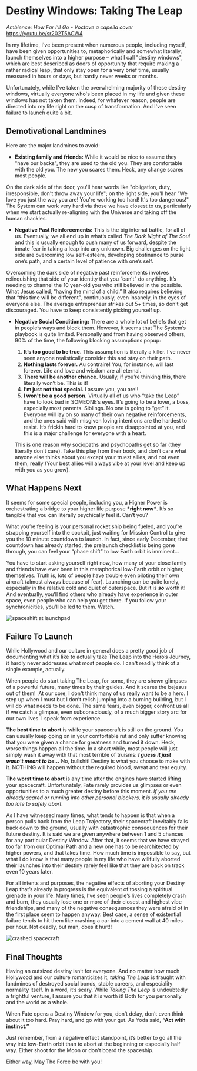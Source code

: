 # Destiny Windows: Taking The Leap

*Ambience: How Far I’ll Go - Voctave a capella cover*  
https://youtu.be/sr202T5ACW4

In my lifetime, I've been present when numerous people, including myself, have been given opportunities to, metaphorically and somewhat literally, launch themselves into a higher purpose – what I call "destiny windows", which are best described as doors of opportunity that require making a rather radical leap, that only stay open for a very brief time, usually measured in hours or days, but hardly never weeks or months.

Unfortunately, while I've taken the overwhelming majority of these destiny windows, virtually everyone who's been placed in my life and given these windows has not taken them. Indeed, for whatever reason, people are directed into my life right on the cusp of transformation. And I've seen failure to launch quite a bit.

## Demotivational Landmines

Here are the major landmines to avoid:
- **Existing family and friends:** While it would be nice to assume they "have our backs", they are used to the old you. They are comfortable with the old you. The new you scares them. Heck, any change scares most people.

On the dark side of the door, you'll hear words like "obligation, duty, irresponsible, don't throw away your life"; on the light side, you'll hear "We love you just the way you are! You're working too hard! It's too dangerous!" The System can work very hard via those we have closest to us, particularly when we start actually re-aligning with the Universe and taking off the human shackles.

- **Negative Past Reinforcements:** This is the big internal battle, for all of us. Eventually, we all end up in what’s called *The Dark Night of The Soul* and this is usually enough to push many of us forward, despite the innate fear in taking a leap into any unknown. Big challenges on the light side are overcoming low self-esteem, developing obstinance to purse one’s path, and a certain level of patience with one’s self.

Overcoming the dark side of negative past reinforcements involves relinquishing that side of your identity that you “can’t” do anything. It’s needing to channel the 10 year-old you who still believed in the possible. What Jesus called, “having the mind of a child.” It also requires believing that “this time will be different”, continuously, even insanely, in the eyes of everyone else. The average entrepreneur strikes out 5+ times, so don't get discouraged. You have to keep consistently picking yourself up.

- **Negative Social Conditioning:** There are a whole lot of beliefs that get in people’s ways and block them. However, it seems that The System’s playbook is quite limited. Personally and from having observed others, 90% of the time, the following blocking assumptions popup:
    1. **It’s too good to be true.** This assumption is literally a killer. I’ve never seen anyone realistically consider this and stay on their path.
    2. **Nothing lasts forever.** Au contraire! You, for instance, will last forever. Life and love and wisdom are all eternal.
    3. **There will be another chance.** Usually, if you’re thinking this, there literally won’t be. This is it!
    4. **I’m just not that special.** I assure you, you are!!
    5. **I won't be a good person.** Virtually all of us who “take the Leap” have to look bad in SOMEONE’s eyes. It’s going to be a lover, a boss, especially most parents. Siblings. No one is going to “get” it. Everyone will lay on so many of their own negative reinforcements, and the ones said with misgiven loving intentions are the hardest to resist. It’s frickin hard to know people are disappointed at you, and this is a major challenge for everyone with a heart.

    This is one reason why sociopaths and psychopaths get so far (they literally don't care). Take this play from their book, and don't care what anyone else thinks about you except your truest allies, and not even them, really (Your best allies will always vibe at your level and keep up with you as you grow).

## What Happens Next

It seems for some special people, including you, a Higher Power is orchestrating a bridge to your higher life purpose **\*right now\***. It’s so tangible that you can literally psychically feel it. Can’t you?

What you’re feeling is your personal rocket ship being fueled, and you’re strapping yourself into the cockpit, just waiting for Mission Control to give you the 10 minute countdown to launch. In fact, since early December, that countdown has already started, the prelaunch checklist is being gone through, you can feel your “phase shift” to low Earth orbit is imminent...

You have to start asking yourself right now, how many of your close family and friends have ever been in this metaphorical low-Earth orbit or higher, themselves. Truth is, lots of people have trouble even piloting their own aircraft (almost always because of fear). Launching can be quite lonely, especially in the relative cold and quiet of outerspace. But it is ***so*** worth it! And eventually, you’ll find others who already have experience in outer space, even people who can help you get there. If you follow your synchronicities, you’ll be led to them. Watch.

![spaceshift at launchpad](https://user-images.githubusercontent.com/1125541/102628572-7fd65580-410f-11eb-8cb4-0b196ba0168d.png)

## Failure To Launch

While Hollywood and our culture in general does a pretty good job of documenting what it’s like to actually take The Leap into the Hero’s Journey, it hardly never addresses what most people do. I can't readily think of a single example, actually.

When people do start taking The Leap, for some, they are shown glimpses of a powerful future, many times by their guides. And it scares the bejesus out of them!  At our core, I don't think many of us really want to be a hero. I step up when I must but I don’t relish jumping into a burning building, but I will do what needs to be done. The same fears, even bigger, confront us all if we catch a glimpse, even subconsciously, of a much bigger story arc for our own lives. I speak from experience.

**The best time to abort** is while your spacecraft is still on the ground. You can usually keep going on in your comfortable rut and only suffer knowing that you were given a chance for greatness and turned it down. Heck, worse things happen all the time. In a short while, most people will just simply wash it away with that most terrible of truisms: ***I guess it just wasn't meant to be...*** No, bullshit! Destiny is what you choose to make with it. NOTHING will happen without the required blood, sweat and tear equity.

**The worst time to abort** is any time after the engines have started lifting your spacecraft. Unfortunately, Fate rarely provides us glimpses or even opportunities to a much greater destiny before this moment. *If you are already scared or running into other personal blockers, it is usually already too late to safely abort.*

As I have witnessed many times, what tends to happen is that when a person pulls back from the Leap Trajectory, their spacecraft inevitably falls back down to the ground, usually with catastrophic consequences for their future destiny. It is said we are given anywhere between 1 and 5 chances for any particular Destiny Window. After that, it seems that we have strayed too far from our Optimal Path and a new one has to be rearchitected by higher powers, and that takes time. How much time is impossible to say, but what I do know is that many people in my life who have willfully aborted their launches into their destiny rarely feel like that they are back on track even 10 years later.

For all intents and purposes, the negative effects of aborting your Destiny Leap that’s already in progress is the equivalent of tossing a spiritual grenade in your life. Many times, I’ve seen people’s lives completely crash and burn, they usually lose one or more of their closest and highest vibe friendships, and many of the negative consequences they were afraid of in the first place seem to happen anyway. Best case, a sense of existential failure tends to hit them like crashing a car into a cement wall at 40 miles per hour. Not deadly, but man, does it hurt!!

![crashed spacecraft](https://user-images.githubusercontent.com/1125541/102628653-a4cac880-410f-11eb-9a29-170d68230273.png)

## Final Thoughts

Having an outsized destiny isn’t for everyone. And no matter how much Hollywood and our culture romanticizes it, *taking The Leap* is fraught with landmines of destroyed social bonds, stable careers, and especiality normality itself. In a word, it’s scary. While *Taking The Leap* is undoubtedly a frightful venture, I assure you that it is worth it! Both for you personally and the world as a whole.

When Fate opens a Destiny Window for you, don’t delay, don’t even think about it too hard. Pray hard, and go with your gut. As Yoda said, **“Act with instinct.”**

Just remember, from a negative effect standpoint, it’s better to go all the way into low-Earth orbit than to abort at the beginning or especially half way. Either shoot for the Moon or don't board the spaceship.

Either way, May The Force be with you!